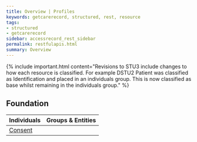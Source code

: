 ```yaml
---
title: Overview | Profiles
keywords: getcarerecord, structured, rest, resource
tags:
- structured
- getcarerecord
sidebar: accessrecord_rest_sidebar
permalink: restfulapis.html
summary: Overview
---
```


{% include important.html content="Revisions to STU3 include changes to how each resource is classified. For example DSTU2 Patient was classified as Identification and placed in an individuals group. This is now classified as base whilst remaining in the individuals group." %}

## Foundation ##

| Individuals  | Groups &amp; Entities       |
|--------------|--------------|
| [Consent ](restfulapis_foundation_consent.html)   



